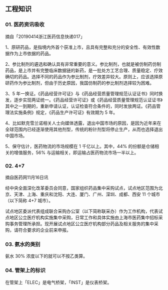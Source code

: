 ## 工程知识

### 01. 医药资讯吸收

摘自「20190414浙江医药信息快递017」

1、原研药品，是指境内外首个获准上市，且具有完整和充分的安全性、有效性数据作为上市依据的药品。

2、参比制剂的遴选和确认具有非常重要的意义。参比制剂，也就是被仿制药仿制药品，是上市并有完整临床数据链的新药，是一批处方工艺合理、质量稳定、疗效确切的药品。选择不同的药品作为参比制剂，疗效差异较大。原则上，应该选择原研药作为参比制剂，但由于历史原因，我国仿制药的参比制剂选择较为困难。

3、5 年一换证。《药品经营许可证》与《药品经营质量管理规范认证证书》同时换发，逐步实现两证统一。《药品经营许可证》或《药品经营质量管理规范认证证书》其中之一到期的，重新申请认证，认证检查符合条件的，同时发放两证。《药品管理法实施条例》规定，《药品生产许可证》有效期为 5 年。

4、比如默克雪兰诺相关人士向媒体透露，退出中国市场的原因，是因为近年来在全球范围内已经逐渐使用其他剂型，传统的粉针剂型将停止生产，从而也选择退出中国市场。

5、保守估计，医药物流的市场规模在 1 千亿以上。其中，44% 的份额是仓储相关的增值服务，56% 与运输相关，即运输占医药物流市场一半以上。

### 02. 4+7

摘自医药网11月16日讯　

经中央全面深化改革委员会同意，国家组织药品集中采购试点，试点地区范围为北京、天津、上海、重庆和沈阳、大连、厦门、广州、深圳、成都、西安 11 个城市（以下简称 4+7 城市）。

试点地区委派代表组成联合采购办公室（以下简称联采办）作为工作机构，代表试点地区公立医疗机构实施集中采购，日常工作和具体实施由上海市医药集中招标采购事务管理所承担。现开展试点地区公立医疗机构部分药品及相关服务的集中采购，请符合要求的企业前来申报。

### 03. 氨水的类别

氨水 30% 浓度以下的就可以不按乙类算。

### 04. 管架上的标识

在管架上「ELEC」是电气桥架，「INST」是仪表桥架。